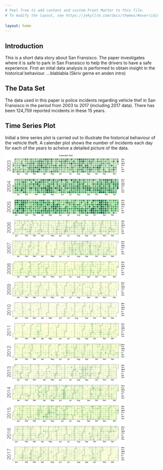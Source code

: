 ```yaml
---
# Feel free to add content and custom Front Matter to this file.
# To modify the layout, see https://jekyllrb.com/docs/themes/#overriding-theme-defaults

layout: home
---
```



## Introduction 

This is a short data story about San Fransisco. The paper investigates where it is safe to park in San Fransisco to help the drivers to have a safe experience. First an inital data analysis is performed to obtain insight in the historical behaviour. ...blablabla (Skriv gerne en anden intro) 



## The Data Set

The data used in this paper is police incidents regarding vehicle thef in San Fransisco in the period from 2003 to 2017 (including 2017 data). There has been 124,759 reported incidents in these 15 years. 


## Time Series Plot

Initial a time series plot is carried out to illustrate the historical behaviour of the vehicle theft. A calender plot shows the number of incidents each day for each of the years to acheive a detailed picture of the data.

 ![calplot](calplot.png "Text to show on mouseover")



